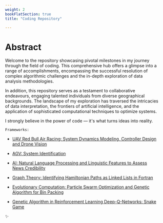 ```yaml
---
weight: 2
bookFlatSection: true
title: "Coding Repository"

---
```


# **Abstract**


Welcome to the repository showcasing pivotal milestones in my journey through the field of coding. This comprehensive hub offers a glimpse into a range of accomplishments, encompassing the successful resolution of complex algorithmic challenges and the in-depth exploration of data analysis methodologies.

In addition, this repository serves as a testament to collaborative endeavours, engaging talented individuals from diverse geographical backgrounds. The landscape of my exploration has traversed the intricacies of data interpretation, the frontiers of artificial intelligence, and the application of sophisticated computational techniques to optimize systems.

I strongly believe in the power of code — it's what turns ideas into reality.

`Frameworks:`

- [UAV Red Bull Air Racing: System Dynamics Modeling, Controller Design and Drone Vision](https://ricardochin.com/docs/2code/1drone/)

- [AGV: System Identification](https://ricardochin.com/docs/2code/2is/)

- [AI: Natural Language Processing and Linguistic Features to Assess News Credibility](https://ricardochin.com/docs/2code/3si/)

- [Graph Theory: Identifying Hamiltonian Paths as Linked Lists in Fortran ](https://ricardochin.com/docs/2code/4cp/hamiltonian/)

- [Evolutionary Computation: Particle Swarm Optimization and Genetic Algorithm for Bin Packing](https://ricardochin.com/docs/2code/5od/)

- [Genetic Algorithm in Reinforcement Learning Deep-Q-Networks: Snake Game](https://ricardochin.com/docs/2code/8snake/)

✨






